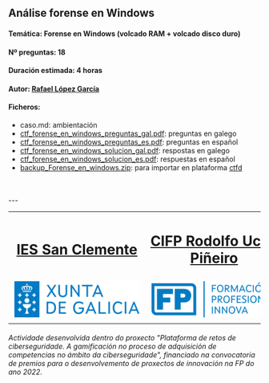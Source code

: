 ## Análise forense en Windows
#### Temática: Forense en Windows (volcado RAM + volcado disco duro)
#### Nº preguntas: 18
#### Duración estimada: 4 horas
#### Autor: [Rafael López García](https://phy-development.github.io/)
#### Ficheros:
- caso.md: ambientación
- [ctf_forense_en_windows_preguntas_gal.pdf](ctf_forense_en_windows_preguntas_gal.pdf): preguntas en galego
- [ctf_forense_en_windows_preguntas_es.pdf](ctf_forense_en_windows_preguntas_es.pdf): preguntas en español
- [ctf_forense_en_windows_solucion_gal.pdf](ctf_forense_en_windows_solucion_gal.pdf): respostas en galego
- [ctf_forense_en_windows_solucion_es.pdf](ctf_forense_en_windows_solucion_es.pdf): respuestas en español
- [backup_Forense_en_windows.zip](backup_Forense_en_windows.zip): para importar en plataforma [ctfd](https://github.com/CTFd/CTFd)
<br>
<br>
---
<br>
<table align="center" cellspacing="50">
<tr>
   <td><h1 align=center><a href="https://www.iessanclemente.net/" target="_blank">IES San Clemente</a></h1></td>
   <td><h1 align=center><a href="https://www.cifprodolfoucha.es/"  target="_blank">CIFP Rodolfo Ucha Piñeiro</a></h1></td>
</tr>
<tr>
    <td><a href="https://www.edu.xunta.gal/" target="_blank"><img class="w-100 mx-auto d-block" style="max-width: 250px;padding: 5px;" src="../imagenes/logo_xunta_positivo.png" /></a></td>
    <td><a href="https://www.edu.xunta.gal/fp/convocatoria-innovacion-2022" target="_blank"><img class="w-100 mx-auto d-block" style="max-width: 250px;padding: 5px;" src="../imagenes/composicion_formacion_profesional_innova.png" /></a></td>
</tr>
</table>
      <p> </p>
      <h6>Actividade desenvolvida dentro do proxecto "Plataforma de retos de ciberseguridade. A gamificación no proceso de adquisición de competencias no ámbito da ciberseguridade", financiado na convocatoria de premios para o desenvolvemento de proxectos de innovación na FP do ano 2022.</h6>
